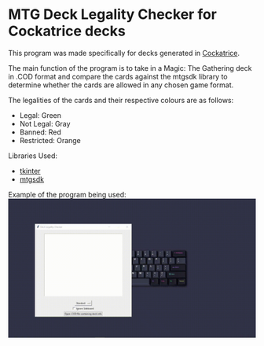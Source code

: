 # MTG Deck Legality Checker for Cockatrice decks
This program was made specifically for decks generated in [Cockatrice](https://cockatrice.github.io/). 

The main function of the program is to take in a Magic: The Gathering deck in .COD format and compare the cards against the mtgsdk library to determine whether the cards are allowed in any chosen game format.

The legalities of the cards and their respective colours are as follows:
- Legal: Green
- Not Legal: Gray
- Banned: Red
- Restricted: Orange

Libraries Used:
- [tkinter](https://docs.python.org/3/library/tkinter.html)
- [mtgsdk](https://magicthegathering.io/)

Example of the program being used:
![gif](images/example_usage.gif)
